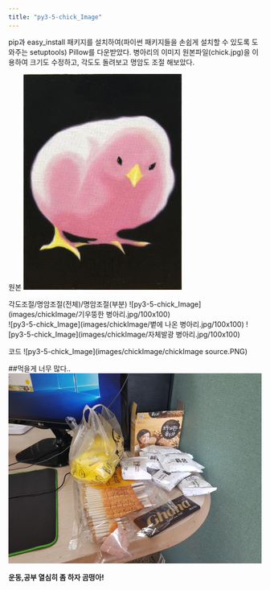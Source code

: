 ```yaml
---
title: "py3-5-chick_Image"
---
```

pip과 easy_install 패키지를 설치하여(파이썬 패키지들을 손쉽게 설치할 수 있도록 도와주는 setuptools) 
Pillow를 다운받았다.
병아리의 이미지 원본파일(chick.jpg)을 이용하여 크기도 수정하고, 각도도 돌려보고 명암도 조절 해보았다.

원본
![py3-5-chick_Image](images/chickImage/chick.jpg)

각도조절/명암조절(전체)/명암조절(부분)
![py3-5-chick_Image](images/chickImage/기우뚱한 병아리.jpg/100x100)    
![py3-5-chick_Image](images/chickImage/볕에 나온 병아리.jpg/100x100)
![py3-5-chick_Image](images/chickImage/자체발광 병아리.jpg/100x100)

코드
![py3-5-chick_Image](images/chickImage/chickImage source.PNG)


##먹을게 너무 많다..
![py3-5-chick_Image](images/Image2.jpg)

**운동,공부 열심히 좀 하자 곰떵아!**